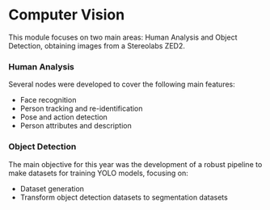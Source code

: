 # Computer Vision

This module focuses on two main areas: Human Analysis and Object Detection, obtaining images from a Stereolabs ZED2. 

### Human Analysis
Several nodes were developed to cover the following main features:

- Face recognition
- Person tracking and re-identification
- Pose and action detection
- Person attributes and description
  
### Object Detection
The main objective for this year was the development of a robust pipeline to make datasets for training YOLO models, focusing on:

- Dataset generation
- Transform object detection datasets to segmentation datasets
